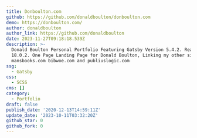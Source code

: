 ```yaml
---
title: Donboulton.com
github: https://github.com/donaldboulton/donboulton.com
demo: https://donboulton.com/
author: donaldboulton
author_link: https://github.com/donaldboulton
date: 2023-11-27T09:18:18.539Z
description: >-
  Donald Boulton Personal Portfolio Featuring Gatsby Version 5.4.2. React
  18.0.2. One Page Landing Page for Donald Boulton, Linking my other sites
  mansbooks.com bibwoe.com and publiuslogic.com
ssg:
  - Gatsby
css:
  - SCSS
cms: []
category:
  - Portfolio
draft: false
publish_date: '2020-12-13T14:59:11Z'
update_date: '2023-10-11T03:32:20Z'
github_star: 0
github_fork: 0
---
```

